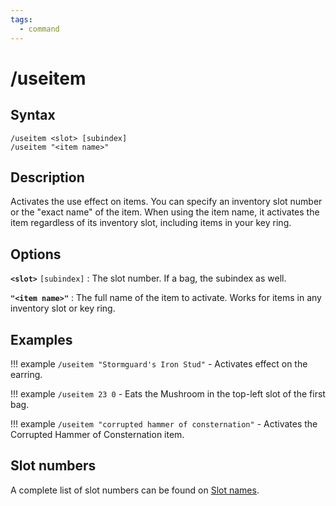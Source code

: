 ```yaml
---
tags:
  - command
---
```


# /useitem

## Syntax

<!--cmd-syntax-start-->
```eqcommand
/useitem <slot> [subindex]
/useitem "<item name>"
```
<!--cmd-syntax-end-->

## Description

<!--cmd-desc-start-->
Activates the use effect on items. You can specify an inventory slot number or the "exact name" of the item. When using the item name, it activates the item regardless of its inventory slot, including items in your key ring.
<!--cmd-desc-end-->

## Options

**`<slot>`** `[subindex]`
:   The slot number. If a bag, the subindex as well.

**`"<item name>"`**
:   The full name of the item to activate. Works for items in any inventory slot or key ring.

## Examples

!!! example
    `/useitem "Stormguard's Iron Stud"` - Activates effect on the earring.

!!! example
    `/useitem 23 0` - Eats the Mushroom in the top-left slot of the first bag.

!!! example
    `/useitem "corrupted hammer of consternation"` - Activates the Corrupted Hammer of Consternation item.

## Slot numbers

A complete list of slot numbers can be found on [Slot names](../../macroquest/reference/general/slot-names.md).